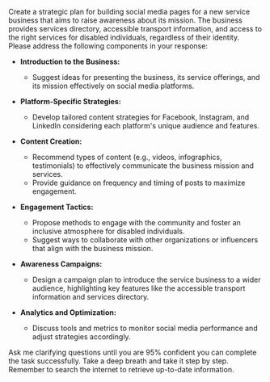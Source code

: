 Create a strategic plan for building social media pages for a new service business that aims to raise awareness about its mission. The business provides services directory, accessible transport information, and access to the right services for disabled individuals, regardless of their identity. Please address the following components in your response:

- **Introduction to the Business:**
  - Suggest ideas for presenting the business, its service offerings, and its mission effectively on social media platforms.

- **Platform-Specific Strategies:**
  - Develop tailored content strategies for Facebook, Instagram, and LinkedIn considering each platform's unique audience and features.

- **Content Creation:**
  - Recommend types of content (e.g., videos, infographics, testimonials) to effectively communicate the business mission and services. 
  - Provide guidance on frequency and timing of posts to maximize engagement.

- **Engagement Tactics:**
  - Propose methods to engage with the community and foster an inclusive atmosphere for disabled individuals.
  - Suggest ways to collaborate with other organizations or influencers that align with the business mission.

- **Awareness Campaigns:**
  - Design a campaign plan to introduce the service business to a wider audience, highlighting key features like the accessible transport information and services directory.

- **Analytics and Optimization:**
  - Discuss tools and metrics to monitor social media performance and adjust strategies accordingly.

Ask me clarifying questions until you are 95% confident you can complete the task successfully. Take a deep breath and take it step by step. Remember to search the internet to retrieve up-to-date information.
